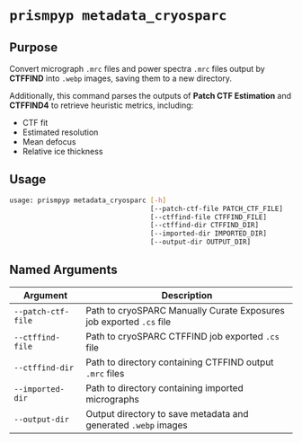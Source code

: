 # `prismpyp metadata_cryosparc`

## Purpose
Convert micrograph `.mrc` files and power spectra `.mrc` files output by **CTFFIND** into `.webp` images, saving them to a new directory.

Additionally, this command parses the outputs of **Patch CTF Estimation** and **CTFFIND4** to retrieve heuristic metrics, including:

- CTF fit  
- Estimated resolution  
- Mean defocus  
- Relative ice thickness  

## Usage
```bash
usage: prismpyp metadata_cryosparc [-h] 
                                   [--patch-ctf-file PATCH_CTF_FILE] 
                                   [--ctffind-file CTFFIND_FILE] 
                                   [--ctffind-dir CTFFIND_DIR]
                                   [--imported-dir IMPORTED_DIR] 
                                   [--output-dir OUTPUT_DIR]
```

## Named Arguments

| Argument | Description |
|-----------|--------------|
| `--patch-ctf-file` | Path to cryoSPARC Manually Curate Exposures job exported `.cs` file |
| `--ctffind-file` | Path to cryoSPARC CTFFIND job exported `.cs` file |
| `--ctffind-dir` | Path to directory containing CTFFIND output `.mrc` files |
| `--imported-dir` | Path to directory containing imported micrographs |
| `--output-dir` | Output directory to save metadata and generated `.webp` images |
